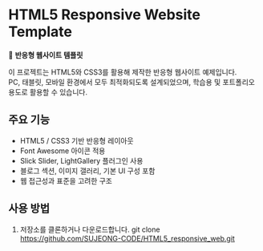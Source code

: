 # HTML5 Responsive Website Template

📱 **반응형 웹사이트 템플릿**

이 프로젝트는 HTML5와 CSS3를 활용해 제작한 반응형 웹사이트 예제입니다.  
PC, 태블릿, 모바일 환경에서 모두 최적화되도록 설계되었으며, 학습용 및 포트폴리오 용도로 활용할 수 있습니다.

## 주요 기능
- HTML5 / CSS3 기반 반응형 레이아웃
- Font Awesome 아이콘 적용
- Slick Slider, LightGallery 플러그인 사용
- 블로그 섹션, 이미지 갤러리, 기본 UI 구성 포함
- 웹 접근성과 표준을 고려한 구조

## 사용 방법
1. 저장소를 클론하거나 다운로드합니다.
   git clone https://github.com/SUJEONG-CODE/HTML5_responsive_web.git
